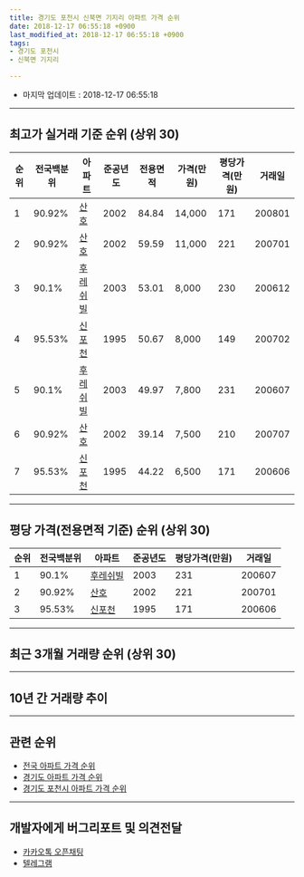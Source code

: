 ```yaml
---
title: 경기도 포천시 신북면 기지리 아파트 가격 순위
date: 2018-12-17 06:55:18 +0900
last_modified_at: 2018-12-17 06:55:18 +0900
tags:
- 경기도 포천시
- 신북면 기지리

---
```


* 마지막 업데이트 : 2018-12-17 06:55:18

---

## 최고가 실거래 기준 순위 (상위 30)


|순위|전국백분위|아파트|준공년도|전용면적|가격(만원)|평당가격(만원)|거래일|
|---|---|---|---|---|---|---|---|
|1|90.92%|[산호](https://search.naver.com/search.naver?query=%EA%B2%BD%EA%B8%B0%EB%8F%84+%ED%8F%AC%EC%B2%9C%EC%8B%9C+%EC%8B%A0%EB%B6%81%EB%A9%B4+%EA%B8%B0%EC%A7%80%EB%A6%AC+%EC%82%B0%ED%98%B8)|2002|84.84|14,000|171|200801|
|2|90.92%|[산호](https://search.naver.com/search.naver?query=%EA%B2%BD%EA%B8%B0%EB%8F%84+%ED%8F%AC%EC%B2%9C%EC%8B%9C+%EC%8B%A0%EB%B6%81%EB%A9%B4+%EA%B8%B0%EC%A7%80%EB%A6%AC+%EC%82%B0%ED%98%B8)|2002|59.59|11,000|221|200701|
|3|90.1%|[후레쉬빌](https://search.naver.com/search.naver?query=%EA%B2%BD%EA%B8%B0%EB%8F%84+%ED%8F%AC%EC%B2%9C%EC%8B%9C+%EC%8B%A0%EB%B6%81%EB%A9%B4+%EA%B8%B0%EC%A7%80%EB%A6%AC+%ED%9B%84%EB%A0%88%EC%89%AC%EB%B9%8C)|2003|53.01|8,000|230|200612|
|4|95.53%|[신포천](https://search.naver.com/search.naver?query=%EA%B2%BD%EA%B8%B0%EB%8F%84+%ED%8F%AC%EC%B2%9C%EC%8B%9C+%EC%8B%A0%EB%B6%81%EB%A9%B4+%EA%B8%B0%EC%A7%80%EB%A6%AC+%EC%8B%A0%ED%8F%AC%EC%B2%9C)|1995|50.67|8,000|149|200702|
|5|90.1%|[후레쉬빌](https://search.naver.com/search.naver?query=%EA%B2%BD%EA%B8%B0%EB%8F%84+%ED%8F%AC%EC%B2%9C%EC%8B%9C+%EC%8B%A0%EB%B6%81%EB%A9%B4+%EA%B8%B0%EC%A7%80%EB%A6%AC+%ED%9B%84%EB%A0%88%EC%89%AC%EB%B9%8C)|2003|49.97|7,800|231|200607|
|6|90.92%|[산호](https://search.naver.com/search.naver?query=%EA%B2%BD%EA%B8%B0%EB%8F%84+%ED%8F%AC%EC%B2%9C%EC%8B%9C+%EC%8B%A0%EB%B6%81%EB%A9%B4+%EA%B8%B0%EC%A7%80%EB%A6%AC+%EC%82%B0%ED%98%B8)|2002|39.14|7,500|210|200707|
|7|95.53%|[신포천](https://search.naver.com/search.naver?query=%EA%B2%BD%EA%B8%B0%EB%8F%84+%ED%8F%AC%EC%B2%9C%EC%8B%9C+%EC%8B%A0%EB%B6%81%EB%A9%B4+%EA%B8%B0%EC%A7%80%EB%A6%AC+%EC%8B%A0%ED%8F%AC%EC%B2%9C)|1995|44.22|6,500|171|200606|


---

## 평당 가격(전용면적 기준) 순위 (상위 30)


|순위|전국백분위|아파트|준공년도|평당가격(만원)|거래일|
|---|---|---|---|---|---|
|1|90.1%|[후레쉬빌](https://search.naver.com/search.naver?query=%EA%B2%BD%EA%B8%B0%EB%8F%84+%ED%8F%AC%EC%B2%9C%EC%8B%9C+%EC%8B%A0%EB%B6%81%EB%A9%B4+%EA%B8%B0%EC%A7%80%EB%A6%AC+%ED%9B%84%EB%A0%88%EC%89%AC%EB%B9%8C)|2003|231|200607|
|2|90.92%|[산호](https://search.naver.com/search.naver?query=%EA%B2%BD%EA%B8%B0%EB%8F%84+%ED%8F%AC%EC%B2%9C%EC%8B%9C+%EC%8B%A0%EB%B6%81%EB%A9%B4+%EA%B8%B0%EC%A7%80%EB%A6%AC+%EC%82%B0%ED%98%B8)|2002|221|200701|
|3|95.53%|[신포천](https://search.naver.com/search.naver?query=%EA%B2%BD%EA%B8%B0%EB%8F%84+%ED%8F%AC%EC%B2%9C%EC%8B%9C+%EC%8B%A0%EB%B6%81%EB%A9%B4+%EA%B8%B0%EC%A7%80%EB%A6%AC+%EC%8B%A0%ED%8F%AC%EC%B2%9C)|1995|171|200606|


---

## 최근 3개월 거래량 순위 (상위 30)


<div style="width:100%;">
    <canvas id="deal_count_ranking" height="250"></canvas>
</div>


<script>
new Chart(document.getElementById("deal_count_ranking"), {
    type: 'horizontalBar',
    data: {
        labels: ['후레쉬빌', '신포천', '산호'],
        datasets: [{
            label: '실거래 수',
            data: [3, 3, 2],
            borderColor: "rgba(255, 0, 128, 1)",
            backgroundColor: "rgba(255, 0, 128, 0.5)",
            fill: false,
        }]
    },
    options: {
        responsive: true,
        title: {
            display: true,
            text: '최근 3개월 거래량 순위'
        },
        tooltips: {
            mode: 'index',
            intersect: false,
            callbacks: {
                title: function(tooltipItems, data) {
                    return "실거래 수:";
                },
                label: function(tooltipItem, data) {
                    return data.labels[tooltipItem.index] + ": " + tooltipItem.xLabel;
                }
            }
        },
        hover: {
            mode: 'nearest',
            intersect: true
        },
        scales: {
            xAxes: [{
                display: true,
                scaleLabel: {
                    display: true,
                    labelString: '실거래 수'
                },
                ticks: {
                    suggestedMin: 0,
                }
            }],
            yAxes: [{
                display: true,
                ticks: {
                    autoSkip: false,
                    callback: function(value, index, values) {
                        if (value.length > 15)
                            return value.substr(0, 13) + "...";
                        else
                            return value;
                    }
                },
                scaleLabel: {
                    display: false,
                }
            }]
        }
    }
});

</script>


---

## 10년 간 거래량 추이


<div style="width:100%;">
    <canvas id="deal_progress" height="250"></canvas>
</div>

<script>
new Chart(document.getElementById("deal_progress"), {
    type: 'line',
    data: {
        labels: ['200812','200901','200902','200903','200904','200905','200906','200907','200908','200909','200910','200911','200912','201001','201002','201003','201004','201005','201006','201007','201008','201009','201010','201011','201012','201101','201102','201103','201104','201105','201106','201107','201108','201109','201110','201111','201112','201201','201202','201203','201204','201205','201206','201207','201208','201209','201210','201211','201212','201301','201302','201303','201304','201305','201306','201307','201308','201309','201310','201311','201312','201401','201402','201403','201404','201405','201406','201407','201408','201409','201410','201411','201412','201501','201502','201503','201504','201505','201506','201507','201508','201509','201510','201511','201512','201601','201602','201603','201604','201605','201606','201607','201608','201609','201610','201611','201612','201701','201702','201703','201704','201705','201706','201707','201708','201709','201710','201711','201712','201801','201802','201803','201804','201805','201806','201807','201808','201809','201810','201811','201812'],
        datasets: [{
            label: '실거래 수',
            pointRadius: 1,
            data: [5, 2, 5, 10, 13, 11, 21, 11, 14, 16, 12, 7, 5, 6, 12, 12, 11, 7, 11, 2, 3, 8, 7, 4, 8, 9, 14, 6, 13, 14, 6, 11, 9, 12, 8, 7, 8, 7, 9, 19, 11, 15, 1, 5, 13, 9, 6, 11, 5, 8, 7, 6, 4, 7, 12, 3, 11, 6, 17, 6, 7, 4, 8, 11, 11, 7, 7, 5, 6, 15, 7, 5, 5, 7, 2, 9, 10, 11, 7, 9, 12, 8, 8, 9, 6, 8, 8, 12, 10, 8, 7, 7, 10, 9, 12, 10, 6, 4, 8, 12, 5, 8, 12, 12, 9, 3, 15, 5, 4, 3, 2, 9, 7, 5, 10, 5, 5, 6, 5, 3, 0],
            borderColor: "rgba(255, 201, 14, 1)",
            backgroundColor: "rgba(255, 201, 14, 0.5)",
            fill: true,
        }]
    },
    options: {
        responsive: true,
        title: {
            display: true,
            text: '10년간 거래량 추이'
        },
        tooltips: {
            mode: 'index',
            intersect: false,
        },
        hover: {
            mode: 'nearest',
            intersect: true
        },
        scales: {
            xAxes: [{
                display: true,
                scaleLabel: {
                    display: true,
                    labelString: '년/월'
                }
            }],
            yAxes: [{
                display: true,
                ticks: {
                    suggestedMin: 0,
                },
                scaleLabel: {
                    display: true,
                    labelString: '실거래 수'
                }
            }]
        }
    }
});

</script>


---

## 관련 순위

- [전국 아파트 가격 순위](https://inasie.github.io/apt-ranking/전국)
- [경기도 아파트 가격 순위](https://inasie.github.io/apt-ranking/경기도)
- [경기도 포천시 아파트 가격 순위](https://inasie.github.io/apt-ranking/경기도-포천시)


---

## 개발자에게 버그리포트 및 의견전달

- [카카오톡 오픈채팅](https://open.kakao.com/o/gLJUAP4)
- [텔레그램](https://t.me/inasie)

